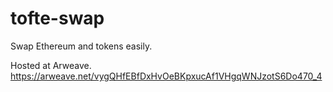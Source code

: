 # tofte-swap
Swap Ethereum and tokens easily. 

Hosted at Arweave. https://arweave.net/vygQHfEBfDxHvOeBKpxucAf1VHgqWNJzotS6Do470_4
